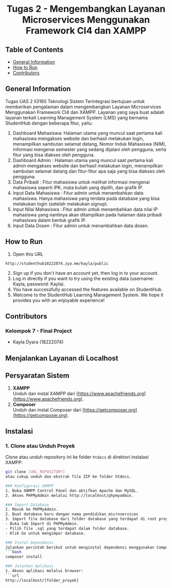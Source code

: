 <h1 align="center"> Tugas 2 - Mengembangkan Layanan Microservices Menggunakan Framework CI4 dan XAMPP </h1>

## Table of Contents
* [General Information](#general-information)
* [How to Run](#how-to-run)
* [Contributors](#contributors)

## General Information
Tugas UAS 2 II3160 Teknologi Sistem Terintegrasi bertujuan untuk memberikan pengalaman dalam mengembangkan Layanan Microservices Menggunakan Framework CI4 dan XAMPP. Layanan yang saya buat adalah layanan terkait Learning Management System (LMS) yang bernama StudentHub dengan beberapa fitur, yaitu:

1. Dashboard Mahasiswa: Halaman utama yang muncul saat pertama kali mahasiswa mengakses website dan berhasil melakukan login, menampilkan sambutan selamat datang, Nomor Induk Mahasiswa (NIM), informasi mengenai semester yang sedang dijalani oleh pengguna, serta fitur yang bisa diakses oleh pengguna.
2. Dashboard Admin : Halaman utama yang muncul saat pertama kali admin mengakses website dan berhasil melakukan login, menampilkan sambutan selamat datang dan fitur-fitur apa saja yang bisa diakses oleh pengguna.
3. Data Pribadi : Fitur mahasiswa untuk melihat informasi mengenai mahasiswa seperti IPK, mata kuliah yang dipilih, dan grafik IP.
4. Input Data Mahasiswa : Fitur admin untuk menambahkan data mahasiswa. Hanya mahasiswa yang terdata pada database yang bisa melakukan login (setelah melakukan signup).
5. Input Nilai Mahasiswa : Fitur admin untuk menambahkan data nilai IP mahasiswa yang nantinya akan ditampilkan pada halaman data pribadi mahasiswa dalam bentuk grafik IP.
6. Input Data Dosen : Fitur admin untuk menambahkan data dosen.

## How to Run
1. Open this URL
```
http://studenthub18222074.zya.me/kayla/public
```
2. Sign up if you don't have an account yet, then log in to your account.
3. Log in directly if you want to try using the existing data (username: Kayla, password: Kayla).
4. You have successfully accessed the features available on StudentHub.
5. Welcome to the StudentHub Learning Management System. We hope it provides you with an enjoyable experience!

## Contributors
### Kelompok 7 - Final Project
- Kayla Dyara (18222074)

## Menjalankan Layanan di Localhost
## Persyaratan Sistem
1. **XAMPP**  
   Unduh dan instal XAMPP dari [https://www.apachefriends.org](https://www.apachefriends.org).
2. **Composer**  
   Unduh dan instal Composer dari [https://getcomposer.org](https://getcomposer.org).

## Instalasi
### 1. Clone atau Unduh Proyek
Clone atau unduh repository ini ke folder `htdocs` di direktori instalasi XAMPP:
```bash
git clone [URL_REPOSITORY]
atau cukup unduh dan ekstrak file ZIP ke folder htdocs.

### Konfigurasi XAMPP
1. Buka XAMPP Control Panel dan aktifkan Apache dan MySQL.
2. Akses PHPMyAdmin melalui http://localhost/phpmyadmin.

### Import Database
1. Masuk ke PHPMyAdmin.
2. Buat database baru dengan nama pendidikan_microservices
3. Import file database dari folder database yang terdapat di root proyek ini:
- Buka tab Import di PHPMyAdmin.
- Pilih file .sql yang terdapat dalam folder database.
- Klik Go untuk mengimpor database.

### Instal Dependensi
Jalankan perintah berikut untuk menginstal dependensi menggunakan Composer:
```bash
composer install

### Jalankan Aplikasi
1. Akses aplikasi melalui browser:
```url
http://localhost/[folder_proyek]
